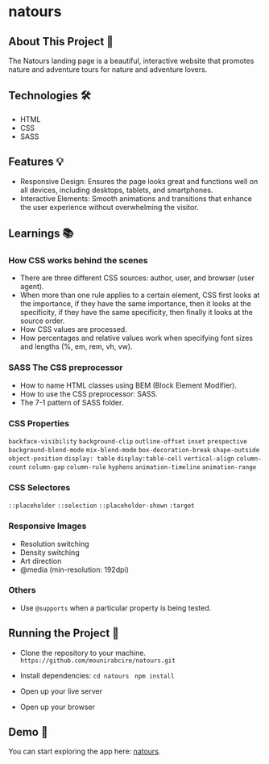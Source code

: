 # natours
## About This Project 🚀
The Natours landing page is a beautiful, interactive website that promotes nature and adventure tours for nature and adventure lovers.

## Technologies 🛠️
- HTML
- CSS
- SASS

## Features 💡
- Responsive Design: Ensures the page looks great and functions well on all devices, including desktops, tablets, and smartphones.
- Interactive Elements: Smooth animations and transitions that enhance the user experience without overwhelming the visitor.

## Learnings 📚
### How CSS works behind the scenes
- There are three different CSS sources: author, user, and browser (user agent).
- When more than one rule applies to a certain element, CSS first looks at the importance, if they have the same importance, then it looks at the specificity, if they have the same specificity, then finally it looks at the source order.
- How CSS values are processed.
- How percentages and relative values work when specifying font sizes and lengths (%, em, rem, vh, vw).

### SASS The CSS preprocessor
- How to name HTML classes using BEM (Block Element Modifier).
- How to use the CSS preprocessor: SASS.
- The 7-1 pattern of SASS folder.

### CSS Properties
`backface-visibility` `background-clip` `outline-offset` `inset` `prespective` `background-blend-mode` `mix-blend-mode` `box-decoration-break` `shape-outside` `object-position`  `display: table` `display:table-cell` `vertical-align` `column-count` `column-gap` `column-rule` `hyphens` `animation-timeline` `animation-range`

### CSS Selectores
`::placeholder` `::selection` `::placeholder-shown` `:target`

### Responsive Images
- Resolution switching
- Density switching
- Art direction
- @media (min-resolution: 192dpi)
### Others
- Use `@supports` when a particular property is being tested.


## Running the Project 🚦
- Clone the repository to your machine. `https://github.com/mounirabcire/natours.git`

- Install dependencies: `cd natours` ` npm install`

- Open up your live server

- Open up your browser

## Demo 📸
You can start exploring the app here: [natours](http://https://natours-8u9ehwkwy-mounirabcires-projects.vercel.app/ "natours").
